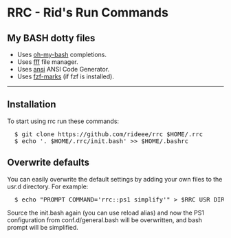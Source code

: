 # RRC - Rid's Run Commands

## My BASH dotty files

- Uses [oh-my-bash](https://github.com/ohmybash/oh-my-bash) completions.
- Uses [fff](https://github.com/dylanaraps/fff) file manager.
- Uses [ansi](http://github.com/fidian/ansi) ANSI Code Generator.
- Uses [fzf-marks](https://github.com/urbainvaes/fzf-marks) (if fzf is
  installed).

<hr>

## Installation

To start using rrc run these commands:

<pre>
  $ git clone https://github.com/rideee/rrc $HOME/.rrc
  $ echo '. $HOME/.rrc/init.bash' >> $HOME/.bashrc
</pre>

## Overwrite defaults

You can easily overwrite the default settings by adding your own files to the
usr.d directory. For example:

<pre>
  $ echo "PROMPT_COMMAND='rrc::ps1 simplify'" > $RRC_USR_DIR/custom-ps1.bash
</pre>

Source the init.bash again (you can use reload alias) and now the PS1
configuration from conf.d/general.bash will be overwritten, and bash prompt will
be simplified.
